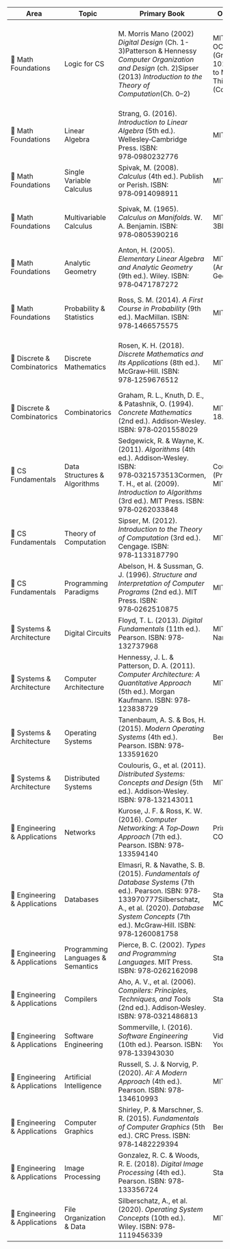 | Area                          | Topic                             | Primary Book                                                                                                                                                                                                            | OCW / MOOC                                                                                 | Study Strategy                                                                                             | Hours | Observations                                                                                                                                                                                                                        |
| ----------------------------- | --------------------------------- | ----------------------------------------------------------------------------------------------------------------------------------------------------------------------------------------------------------------------- | ------------------------------------------------------------------------------------------ | ---------------------------------------------------------------------------------------------------------- | ----- | ----------------------------------------------------------------------------------------------------------------------------------------------------------------------------------------------------------------------------------- |
| 🔶 Math Foundations           | Logic for CS                      | M. Morris Mano (2002) *Digital Design*  (Ch. 1-3)Patterson & Hennessy  *Computer Organization and Design* (ch. 2)Sipser (2013) *Introduction to the Theory of Computation*(Ch. 0–2)                                     | MIT 6.045J OCWBrilliant (Graph Theory 101)Introduction to Mathematical Thinking (Coursera) | Focus is on system-level logic reasoning, not proof writingPractice Karnaugh maps and truth tables by hand | 45h   | gates, truth tables, logic diagrams, Boolean simplification, Karnaugh maps, binary, hex, octal, two’s complement, mantissa, normalization, FSMs, DFAs, NFAs, state diagrams, transitions, Graphs, adjacency matrices, connectedness |
| 🔶 Math Foundations           | Linear Algebra                    | Strang, G. (2016). *Introduction to Linear Algebra* (5th ed.). Wellesley‑Cambridge Press. ISBN: 978‑0980232776                                                                                                          | MIT 18.06                                                                                  | Follow Strang videos; solve geometry‑heavy & abstract exercises.                                           | 75h   | Vector spaces, linear maps, eigen‑decomposition, spectral theorem. Skip PDE applications.                                                                                                                                           |
| 🔶 Math Foundations           | Single Variable Calculus          | Spivak, M. (2008). *Calculus* (4th ed.). Publish or Perish. ISBN: 978‑0914098911                                                                                                                                        | MIT 18.014                                                                                 | Emphasize ε–δ proofs and rigorous analysis.                                                                | 70h   | Chapters 1–15. Skip physics‑oriented problems.                                                                                                                                                                                      |
| 🔶 Math Foundations           | Multivariable Calculus            | Spivak, M. (1965). *Calculus on Manifolds*. W. A. Benjamin. ISBN: 978‑0805390216                                                                                                                                        | MIT 18.02 + 3Blue1Brown                                                                    | Use visuals for intuition, Spivak for rigor.                                                               | 55h   | Gradients, multiple integrals, Jacobians, inverse/implicit functions. Skip differential forms.                                                                                                                                      |
| 🔶 Math Foundations           | Analytic Geometry                 | Anton, H. (2005). *Elementary Linear Algebra and Analytic Geometry* (9th ed.). Wiley. ISBN: 978‑0471787272                                                                                                              | MIT 18.07 (Analytic Geometry)                                                              | Coordinate axes, dot/cross/mixed products, polar/cylindrical/spherical coords.                             | 50h   | Lines, planes, circles, spheres, distances, angles. Focus on Cartesian & polar methods.                                                                                                                                             |
| 🔶 Math Foundations           | Probability & Statistics          | Ross, S. M. (2014). *A First Course in Probability* (9th ed.). MacMillan. ISBN: 978‑1466575575                                                                                                                          | MIT 18.05                                                                                  | Simulate in Python; solve all chapter exercises.                                                           | 55h   | Discrete/continuous distributions, E\[X], Var\[X], CLT, hypothesis tests, regression. Skip actuarial topics.                                                                                                                        |
| 🌮 Discrete & Combinatorics   | Discrete Mathematics              | Rosen, K. H. (2018). *Discrete Mathematics and Its Applications* (8th ed.). McGraw‑Hill. ISBN: 978‑1259676512                                                                                                           | MIT 18.062J                                                                                | OCW proofs + Rosen exercises.                                                                              | 60h   | Sets, induction, recursion, Boolean algebra, relations, lattices, coding (Hamming). Skip cryptography.                                                                                                                              |
| 🌮 Discrete & Combinatorics   | Combinatorics                     | Graham, R. L., Knuth, D. E., & Patashnik, O. (1994). *Concrete Mathematics* (2nd ed.). Addison‑Wesley. ISBN: 978‑0201558029                                                                                             | MIT 18.315 / 18.217                                                                        | Master sums, binomials, generating functions, recurrences.                                                 | 50h   | Inclusion–exclusion, partitions, graph enumeration. Skip number‑theory chapters.                                                                                                                                                    |
| 🍉 CS Fundamentals            | Data Structures & Algorithms      | Sedgewick, R. & Wayne, K. (2011). *Algorithms* (4th ed.). Addison‑Wesley. ISBN: 978‑0321573513Cormen, T. H., et al. (2009). *Introduction to Algorithms* (3rd ed.). MIT Press. ISBN: 978‑0262033848                     | Coursera (Princeton) + MIT 6.046J                                                          | Implement DS in C/Python; code every algorithm; solve book problems.                                       | 95h   | Sorting, search, DP, greedy, graph algorithms, recurrences, lower‑bound proofs. Skip GUI & amortized unless needed.                                                                                                                 |
| 🍉 CS Fundamentals            | Theory of Computation             | Sipser, M. (2012). *Introduction to the Theory of Computation* (3rd ed.). Cengage. ISBN: 978‑1133187790                                                                                                                 | MIT 6.045J                                                                                 | Rigorous proofs of automata, TMs, decidability.                                                            | 60h   | DFAs/NFAs, CFGs, TMs, Church–Turing thesis. Skip deeper complexity classes.                                                                                                                                                         |
| 🍉 CS Fundamentals            | Programming Paradigms             | Abelson, H. & Sussman, G. J. (1996). *Structure and Interpretation of Computer Programs* (2nd ed.). MIT Press. ISBN: 978‑0262510875                                                                                     | MIT 6.001 SICP                                                                             | Code along in Scheme/Python; focus on abstraction, recursion.                                              | 60h   | Recursion, closures, metaprogramming. Skip hardware simulation.                                                                                                                                                                     |
| 🔦 Systems & Architecture     | Digital Circuits                  | Floyd, T. L. (2013). *Digital Fundamentals* (11th ed.). Pearson. ISBN: 978‐132737968                                                                                                                                    | MIT 6.002x / Nand2Tetris                                                                   | Simulate logic gates, K‑maps, FSMs in Logisim.                                                             | 50h   | Combinational/sequential logic. Skip analog electronics.                                                                                                                                                                            |
| 🔦 Systems & Architecture     | Computer Architecture             | Hennessy, J. L. & Patterson, D. A. (2011). *Computer Architecture: A Quantitative Approach* (5th ed.). Morgan Kaufmann. ISBN: 978‐123838729                                                                             | MIT 6.004                                                                                  | Focus on ISA, pipelining, cache hierarchy.                                                                 | 60h   | Skip speculative exec and prefetching.                                                                                                                                                                                              |
| 🔦 Systems & Architecture     | Operating Systems                 | Tanenbaum, A. S. & Bos, H. (2015). *Modern Operating Systems* (4th ed.). Pearson. ISBN: 978‐133591620                                                                                                                   | Berkeley CS162                                                                             | Labs on scheduling, memory mgmt, synchronization.                                                          | 60h   | Avoid distributed FS.                                                                                                                                                                                                               |
| 🔦 Systems & Architecture     | Distributed Systems               | Coulouris, G., et al. (2011). *Distributed Systems: Concepts and Design* (5th ed.). Addison‑Wesley. ISBN: 978‐132143011                                                                                                 | MIT 6.824                                                                                  | Simulate consensus, RPC, fault tolerance.                                                                  | 40h   | Optional unless systems focus.                                                                                                                                                                                                      |
| 🔪 Engineering & Applications | Networks                          | Kurose, J. F. & Ross, K. W. (2016). *Computer Networking: A Top‑Down Approach* (7th ed.). Pearson. ISBN: 978‐133594140                                                                                                  | Princeton COS461                                                                           | Wireshark, TCP/IP simulation in Python.                                                                    | 50h   | OSI, IP/TCP basics. Skip QoS/streaming.                                                                                                                                                                                             |
| 🔪 Engineering & Applications | Databases                         | Elmasri, R. & Navathe, S. B. (2015). *Fundamentals of Database Systems* (7th ed.). Pearson. ISBN: 978‐133970777Silberschatz, A., et al. (2020). *Database System Concepts* (7th ed.). McGraw‑Hill. ISBN: 978‑1260081758 | Stanford/UW DB MOOC                                                                        | ER modeling, SQL, normalization, transactions, recovery.                                                   | 55h   | Skip deep storage‑engine internals.                                                                                                                                                                                                 |
| 🔪 Engineering & Applications | Programming Languages & Semantics | Pierce, B. C. (2002). *Types and Programming Languages*. MIT Press. ISBN: 978‑0262162098                                                                                                                                | Stanford CS242                                                                             | Study formal semantics, type systems, polymorphism, inference.                                             | 40h   | Focus on statically typed languages. Skip niche type theories.                                                                                                                                                                      |
| 🔪 Engineering & Applications | Compilers                         | Aho, A. V., et al. (2006). *Compilers: Principles, Techniques, and Tools* (2nd ed.). Addison‑Wesley. ISBN: 978‐0321486813                                                                                               | Stanford CS143                                                                             | Implement lexing/parsing, AST, symbol tables.                                                              | 50h   | Skip advanced optimization passes.                                                                                                                                                                                                  |
| 🔪 Engineering & Applications | Software Engineering              | Sommerville, I. (2016). *Software Engineering* (10th ed.). Pearson. ISBN: 978‐133943030                                                                                                                                 | Videos on Youtube                                                                          | UML, lifecycle models, design patterns, testing.                                                           | 40h   | Skip Agile/DevOps specifics.                                                                                                                                                                                                        |
| 🔪 Engineering & Applications | Artificial Intelligence           | Russell, S. J. & Norvig, P. (2020). *AI: A Modern Approach* (4th ed.). Pearson. ISBN: 978‐134610993                                                                                                                     | MIT 6.034                                                                                  | Search, logic agents, Bayesian networks.                                                                   | 60h   | Skip deep RL unless research‑relevant.                                                                                                                                                                                              |
| 🔪 Engineering & Applications | Computer Graphics                 | Shirley, P. & Marschner, S. R. (2015). *Fundamentals of Computer Graphics* (5th ed.). CRC Press. ISBN: 978‑1482229394                                                                                                   | Berkeley CS184                                                                             | Implement transforms & shading with WebGL/OpenGL.                                                          | 40h   | Optional unless explicitly tested.                                                                                                                                                                                                  |
| 🔪 Engineering & Applications | Image Processing                  | Gonzalez, R. C. & Woods, R. E. (2018). *Digital Image Processing* (4th ed.). Pearson. ISBN: 978‐133356724                                                                                                               | Stanford CS131                                                                             | Filters, sampling, transforms, restoration, coding.                                                        | 40h   | Skip advanced tomography & vision research.                                                                                                                                                                                         |
| 🔪 Engineering & Applications | File Organization & Data          | Silberschatz, A., et al. (2020). *Operating System Concepts* (10th ed.). Wiley. ISBN: 978‐1119456339                                                                                                                    | MIT 6.033J                                                                                 | File systems, directories, SGBD storage, metadata management.                                              | 40h   | Focus on POSCOMP file & DB fundamentals.                                                                                                                                                                                            |
